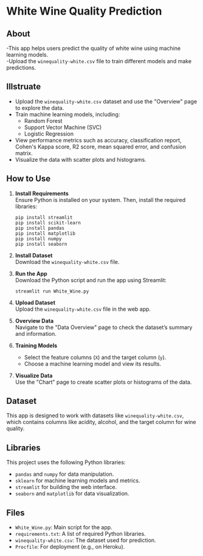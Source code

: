 # White Wine Quality Prediction 

## About
-This app helps users predict the quality of white wine using machine learning models.  
-Upload the `winequality-white.csv` file to train different models and make predictions.

## Illstruate
- Upload the `winequality-white.csv` dataset and use the "Overview" page to explore the data.
- Train machine learning models, including:
  - Random Forest
  - Support Vector Machine (SVC)
  - Logistic Regression
- View performance metrics such as accuracy, classification report, Cohen's Kappa score, R2 score, mean squared error, and confusion matrix.
- Visualize the data with scatter plots and histograms.

## How to Use
1. **Install Requirements**  
   Ensure Python is installed on your system. Then, install the required libraries:
   ```bash:
   pip install streamlit
   pip install scikit-learn
   pip install pandas
   pip install matplotlib
   pip install numpy
   pip install seaborn
   ```

2. **Install Dataset**  
   Download the `winequality-white.csv` file.

3. **Run the App**  
   Download the Python script and run the app using Streamlit:
   ```bash:
   streamlit run White_Wine.py
   ```

4. **Upload Dataset**  
   Upload the `winequality-white.csv` file in the web app. 

5. **Overview Data**  
   Navigate to the "Data Overview" page to check the dataset’s summary and information.

6. **Training Models**  
   - Select the feature columns (`X`) and the target column (`y`).
   - Choose a machine learning model and view its results.

7. **Visualize Data**  
   Use the "Chart" page to create scatter plots or histograms of the data.

## Dataset
This app is designed to work with datasets like `winequality-white.csv`, which contains columns like acidity, alcohol, and the target column for wine quality.

## Libraries
This project uses the following Python libraries:
- `pandas` and `numpy` for data manipulation.
- `sklearn` for machine learning models and metrics.
- `streamlit` for building the web interface.
- `seaborn` and `matplotlib` for data visualization.

## Files
- `White_Wine.py`: Main script for the app.
- `requirements.txt`: A list of required Python libraries.
- `winequality-white.csv`: The dataset used for prediction.
- `Procfile`: For deployment (e.g., on Heroku).
